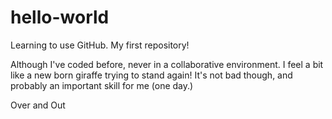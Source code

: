 # hello-world
Learning to use GitHub. My first repository! 

Although I've coded before, never in a collaborative environment. I feel a bit like a new born giraffe trying to stand again! It's not bad though, and probably an important skill for me (one day.) 

Over and Out
